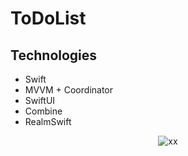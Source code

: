# ToDoList

## Technologies

- Swift
- MVVM + Coordinator
- SwiftUI
- Combine
- RealmSwift

<div align="center">

  ![xx](https://github.com/deshabml/ToDoList/blob/main/GIFImage.gif?w=450)
